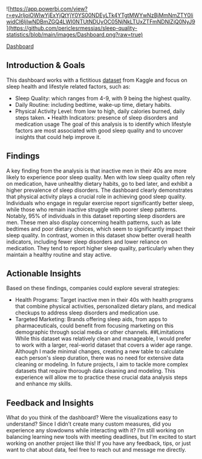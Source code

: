 ![https://app.powerbi.com/view?r=eyJrIjoiOWIwYjExYjQtYjY0YS00NDEyLTk4YTgtMWYwNzBjMmNmZTY0IiwidCI6IjIwNDBmZGQ4LWI0NTUtNDUyOC05NjNkLTUxZTFmNDNlZjQ0NyJ9](https://github.com/periclesrmessias/sleep-quality-statistics/blob/main/images/Dashboard.png?raw=true)

[Dashboard](https://app.powerbi.com/view?r=eyJrIjoiOWIwYjExYjQtYjY0YS00NDEyLTk4YTgtMWYwNzBjMmNmZTY0IiwidCI6IjIwNDBmZGQ4LWI0NTUtNDUyOC05NjNkLTUxZTFmNDNlZjQ0NyJ9)

## Introduction & Goals

This dashboard works with a fictitious [dataset](https://www.kaggle.com/datasets/hanaksoy/health-and-sleep-statistics) from Kaggle and focus on
sleep health and lifestyle related factors, such as:
- Sleep Quality: which ranges from 4-9, with 9 being the highest quality.
- Daily Routine: including bedtime, wake-up time, dietary habits.
- Physical Activity Level: from low to high, daily calories burned, daily steps
taken.
• Health Indicators: presence of sleep disorders and medication usage
The goal of this analysis is to identify which lifestyle factors are most associated with
good sleep quality and to uncover insights that could help improve it.

## Findings
A key finding from the analysis is that inactive men in their 40s are more likely to
experience poor sleep quality. Men with low sleep quality often rely on medication,
have unhealthy dietary habits, go to bed later, and exhibit a higher prevalence of sleep
disorders.
The dashboard clearly demonstrates that physical activity plays a crucial role in
achieving good sleep quality. Individuals who engage in regular exercise report
significantly better sleep, while those who remain inactive struggle with poorer sleep
patterns. Notably, 95% of individuals in this dataset reporting sleep disorders are men.
These men also display concerning health patterns, such as late bedtimes and poor
dietary choices, which seem to significantly impact their sleep quality.
In contrast, women in this dataset show better overall health indicators, including
fewer sleep disorders and lower reliance on medication. They tend to report higher
sleep quality, particularly when they maintain a healthy routine and stay active.

## Actionable Insights
Based on these findings, companies could explore several strategies:
- Health Programs: Target inactive men in their 40s with health programs that
combine physical activities, personalized dietary plans, and medical checkups to
address sleep disorders and medication use.
- Targeted Marketing: Brands offering sleep aids, from apps to pharmaceuticals,
could benefit from focusing marketing on this demographic through social
media or other channels.
##Limitations
While this dataset was relatively clean and manageable, I would prefer to work with a
larger, real-world dataset that covers a wider age range. Although I made minimal
changes, creating a new table to calculate each person's sleep duration, there was no
need for extensive data cleaning or modeling.
In future projects, I aim to tackle more complex datasets that require thorough data
cleaning and modeling. This experience will allow me to practice these crucial data
analysis steps and enhance my skills.

## Feedback and Insights
What do you think of the dashboard? Were the visualizations easy to understand?
Since I didn’t create many custom measures, did you experience any slowdowns while
interacting with it?
I’m still working on balancing learning new tools with meeting deadlines, but I’m
excited to start working on another project like this! If you have any feedback, tips, or
just want to chat about data, feel free to reach out and message me
directly.
